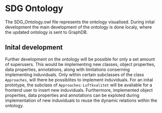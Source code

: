 # SDG Ontology

The SDG_Ontology.owl file represents the ontology visualised. During inital development the main development of the ontology is done localy, where the updated ontology is sent to GraphDB. 

## Inital development
Further development on the ontology will be possible for only a set amount of superusers. This would be implementing new classes, object properties, data properties, annotations, along with limitations conserning implementing induviduals.  Only within certain subclasses of the class `Approaches`, will there be possiblites to implement induviduals.  For an inital prototype, the subclass of `Approaches`: `Luftkvalitet` will be avaliable for a frontend user to insert new induviduals. Furthermore, implemented object properties, data properties and annotations can be exploted during implementation of new induviduals to reuse the dynamic relations within the ontology.